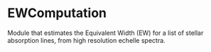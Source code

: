 # EWComputation
Module that estimates the Equivalent Width (EW) for a list of stellar absorption lines, from high resolution echelle spectra.
